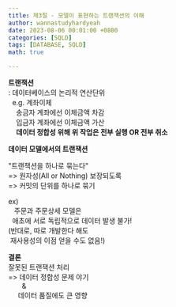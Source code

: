 ```yaml
---
title: 제3절 - 모델이 표현하는 트랜잭션의 이해
author: wannastudyhardyeah
date: 2023-08-06 00:01:00 +0800
categories: [SQLD]
tags: [DATABASE, SQLD]
math: true

---
```

<b>트랜잭션</b><br>
\: 데이터베이스의 논리적 연산단위<br>
&nbsp;&nbsp;e.g. 계좌이체<br>
&nbsp;&nbsp;&nbsp;&nbsp;송금자 계좌에선 이체금액 차감<br>
&nbsp;&nbsp;&nbsp;&nbsp;입금자 계좌에선 이체금액 가산<br>
&nbsp;&nbsp;&nbsp;&nbsp;<b>데이터 정합성 위해 위 작업은 전부 실행 OR 전부 취소</b><br>


<b>데이터 모델에서의 트랜잭션</b><br>


"트랜잭션을 하나로 묶는다"<br>
=> 원자성(All or Nothing) 보장되도록<br>
=> 커밋의 단위를 하나로 묶기<br>


ex)<br>
&nbsp;&nbsp;&nbsp;주문과 주문상세 모델은<br>
&nbsp;&nbsp;애초에 서로 독립적으로 데이터 발생 불가!<br>
(반대로, 따로 개발한다 해도<br>
&nbsp;재사용성의 이점 얻을 수도 없음!)<br>


<b>결론</b><br>
잘못된 트랜잭션 처리<br>
=> 데이터 정합성 문제 야기<br>
&nbsp;&nbsp;&nbsp;&nbsp;&nbsp;&nbsp; &<br>
&nbsp;&nbsp;&nbsp;&nbsp;&nbsp;데이터 품질에도 큰 영향<br>